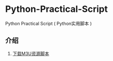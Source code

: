 # Python-Practical-Script
Python Practical Script ( Python实用脚本 )


## 介绍
1. [下载M3U资源脚本](./public/download-img/download.md)
